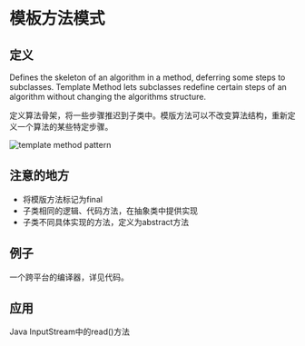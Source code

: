 # 模板方法模式

## 定义

Defines the skeleton of an algorithm in a method, 
deferring some steps to subclasses. 
Template Method lets subclasses redefine certain steps of 
an algorithm without changing the algorithms structure.

定义算法骨架，将一些步骤推迟到子类中。模版方法可以不改变算法结构，重新定义一个算法的某些特定步骤。

![template method pattern](https://gitee.com/gdhu/testtingop/raw/master/2019-11-22_009.jpg)

## 注意的地方

- 将模版方法标记为final
- 子类相同的逻辑、代码方法，在抽象类中提供实现
- 子类不同具体实现的方法，定义为abstract方法

## 例子

一个跨平台的编译器，详见代码。

## 应用

Java InputStream中的read()方法